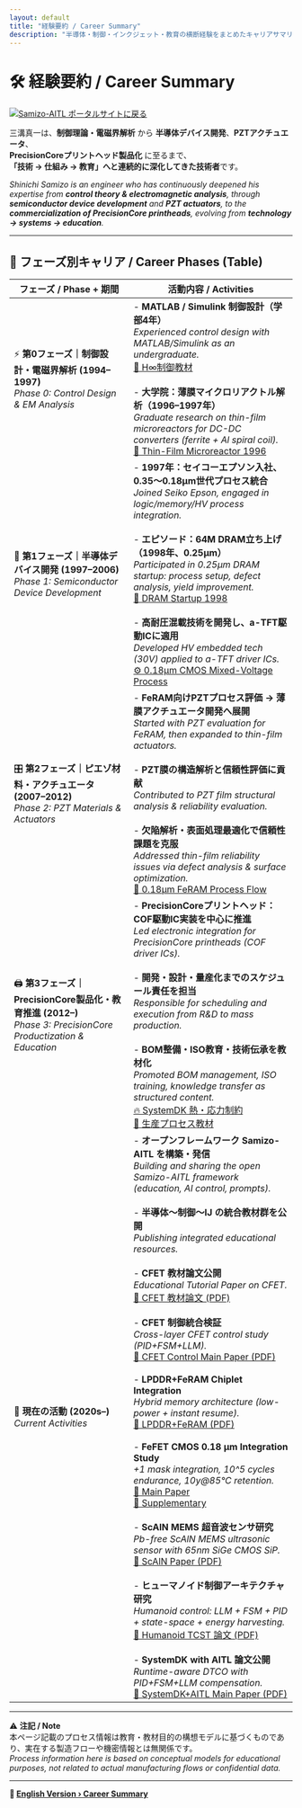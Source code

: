 ```yaml
---
layout: default
title: "経験要約 / Career Summary"
description: "半導体・制御・インクジェット・教育の横断経験をまとめたキャリアサマリ"
---
```


# 🛠️ 経験要約 / Career Summary

[![Samizo-AITL ポータルサイトに戻る](https://img.shields.io/badge/Samizo--AITL%20ポータルサイトに戻る-brightgreen)](https://samizo-aitl.github.io/)

三溝真一は、**制御理論・電磁界解析** から **半導体デバイス開発**、**PZTアクチュエータ**、  
**PrecisionCoreプリントヘッド製品化** に至るまで、  
**「技術 → 仕組み → 教育」へと連続的に深化してきた技術者**です。  

*Shinichi Samizo is an engineer who has continuously deepened his expertise from **control theory & electromagnetic analysis**, through **semiconductor device development** and **PZT actuators**, to the **commercialization of PrecisionCore printheads**, evolving from **technology → systems → education**.*

---

## 📘 フェーズ別キャリア / Career Phases (Table)

| フェーズ / Phase + 期間 | 活動内容 / Activities |
|-----------------|-----------------------|
| ⚡ **第0フェーズ｜制御設計・電磁界解析 (1994–1997)** <br> *Phase 0: Control Design & EM Analysis* | - **MATLAB / Simulink 制御設計（学部4年）**  <br>*Experienced control design with MATLAB/Simulink as an undergraduate.*  <br>[📘 H∞制御教材](https://samizo-aitl.github.io/EduController/part04_digital/theory/06_digital_hinf_control.html)  <br><br> - **大学院：薄膜マイクロリアクトル解析（1996–1997年）**  <br>*Graduate research on thin-film microreactors for DC-DC converters (ferrite + Al spiral coil).*  <br>[🔬 Thin-Film Microreactor 1996](https://samizo-aitl.github.io/Edusemi-Plus/archive/in1996/thinfilm_microreactor/) |
| 💾 **第1フェーズ｜半導体デバイス開発 (1997–2006)** <br> *Phase 1: Semiconductor Device Development* | - **1997年：セイコーエプソン入社、0.35〜0.18µm世代プロセス統合**  <br>*Joined Seiko Epson, engaged in logic/memory/HV process integration.*  <br><br> - **エピソード：64M DRAM立ち上げ（1998年、0.25µm）**  <br>*Participated in 0.25µm DRAM startup: process setup, defect analysis, yield improvement.*  <br>[💾 DRAM Startup 1998](https://samizo-aitl.github.io/Edusemi-Plus/archive/in1998/DRAM_Startup_64M_1998/)  <br><br> - **高耐圧混載技術を開発し、a-TFT駆動ICに適用**  <br>*Developed HV embedded tech (30V) applied to a-TFT driver ICs.*  <br>[⚙️ 0.18µm CMOS Mixed-Voltage Process](https://samizo-aitl.github.io/Edusemi-v4x/chapter3_process_evolution/docs/0.18um_1.8V_3.3V_5V) |
| 🎛️ **第2フェーズ｜ピエゾ材料・アクチュエータ (2007–2012)** <br> *Phase 2: PZT Materials & Actuators* | - **FeRAM向けPZTプロセス評価 → 薄膜アクチュエータ開発へ展開**  <br>*Started with PZT evaluation for FeRAM, then expanded to thin-film actuators.*  <br><br> - **PZT膜の構造解析と信頼性評価に貢献**  <br>*Contributed to PZT film structural analysis & reliability evaluation.*  <br><br> - **欠陥解析・表面処理最適化で信頼性課題を克服**  <br>*Addressed thin-film reliability issues via defect analysis & surface optimization.*  <br>[🔧 0.18µm FeRAM Process Flow](https://samizo-aitl.github.io/Edusemi-v4x/d_chapter1_memory_technologies/doc_FeRAM/0.18um_FeRAM_ProcessFlow) |
| 🖨️ **第3フェーズ｜PrecisionCore製品化・教育推進 (2012–)** <br> *Phase 3: PrecisionCore Productization & Education* | - **PrecisionCoreプリントヘッド：COF駆動IC実装を中心に推進**  <br>*Led electronic integration for PrecisionCore printheads (COF driver ICs).*  <br><br> - **開発・設計・量産化までのスケジュール責任を担当**  <br>*Responsible for scheduling and execution from R&D to mass production.*  <br><br> - **BOM整備・ISO教育・技術伝承を教材化**  <br>*Promoted BOM management, ISO training, knowledge transfer as structured content.*  <br>[🔥 SystemDK 熱・応力制約](https://samizo-aitl.github.io/Edusemi-v4x/f_chapter2a_systemdk/)  <br>[📑 生産プロセス教材](https://samizo-aitl.github.io/EduMecha/08_production_process/production_process_flow.html) |
| 🚀 **現在の活動 (2020s–)** <br> *Current Activities* | - **オープンフレームワーク Samizo-AITL を構築・発信**  <br>*Building and sharing the open Samizo-AITL framework (education, AI control, prompts).*  <br><br> - **半導体〜制御〜IJ の統合教材群を公開**  <br>*Publishing integrated educational resources.*  <br><br> - **CFET 教材論文公開**  <br>*Educational Tutorial Paper on CFET.*  <br>[📄 CFET 教材論文 (PDF)](./docs/cfet_tutorial_main.pdf)  <br><br> - **CFET 制御統合検証**  <br>*Cross-layer CFET control study (PID+FSM+LLM).*  <br>[📄 CFET Control Main Paper (PDF)](./docs/cfet_ctrl2025.pdf)  <br><br> - **LPDDR+FeRAM Chiplet Integration**  <br>*Hybrid memory architecture (low-power + instant resume).*  <br>[📄 LPDDR+FeRAM (PDF)](./docs/LPDDR_FeRAM.pdf)  <br><br> - **FeFET CMOS 0.18 µm Integration Study**  <br>*+1 mask integration, 10^5 cycles endurance, 10y@85℃ retention.*  <br>[📄 Main Paper](./docs/FeFET_CMOS018um_IntegrationStudy_Main.pdf)  <br>[📄 Supplementary](./docs/FeFET_CMOS_018um_IntegrationStudy_Supplementary.pdf)  <br><br> - **ScAlN MEMS 超音波センサ研究**  <br>*Pb-free ScAlN MEMS ultrasonic sensor with 65nm SiGe CMOS SiP.*  <br>[📄 ScAlN Paper (PDF)](./docs/scaln_ultrasonic.pdf)  <br><br> - **ヒューマノイド制御アーキテクチャ研究**  <br>*Humanoid control: LLM + FSM + PID + state-space + energy harvesting.*  <br>[📄 Humanoid TCST 論文 (PDF)](./docs/humanoid_tcst2025.pdf)  <br><br> - **SystemDK with AITL 論文公開**  <br>*Runtime-aware DTCO with PID+FSM+LLM compensation.*  <br>[📄 SystemDK+AITL Main Paper (PDF)](./docs/systemdk_aitl2025.pdf) |

---

⚠️ **注記 / Note**  
本ページ記載のプロセス情報は教育・教材目的の構想モデルに基づくものであり、実在する製造フローや機密情報とは無関係です。  
*Process information here is based on conceptual models for educational purposes, not related to actual manufacturing flows or confidential data.*

---

**🔗 [English Version › Career Summary](./en/)**

